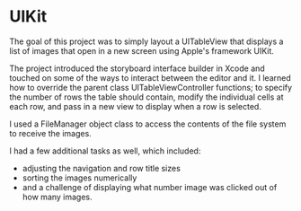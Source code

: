 # UIKit

The goal of this project was to simply layout a UITableView that displays a list of images that open in a new screen
using Apple's framework UIKit.

The project introduced the storyboard interface builder in Xcode and touched on some of the ways to interact between 
the editor and it. I learned how to override the parent class UITableViewController functions; to specify the number of rows
the table should contain, modify the individual cells at each row, and pass in a new view to display when a row is selected.

I used a FileManager object class to access the contents of the file system to receive the images.

I had a few additional tasks as well, which included:
  - adjusting the navigation and row title sizes
  - sorting the images numerically
  - and a challenge of displaying what number image was clicked
    out of how many images.
